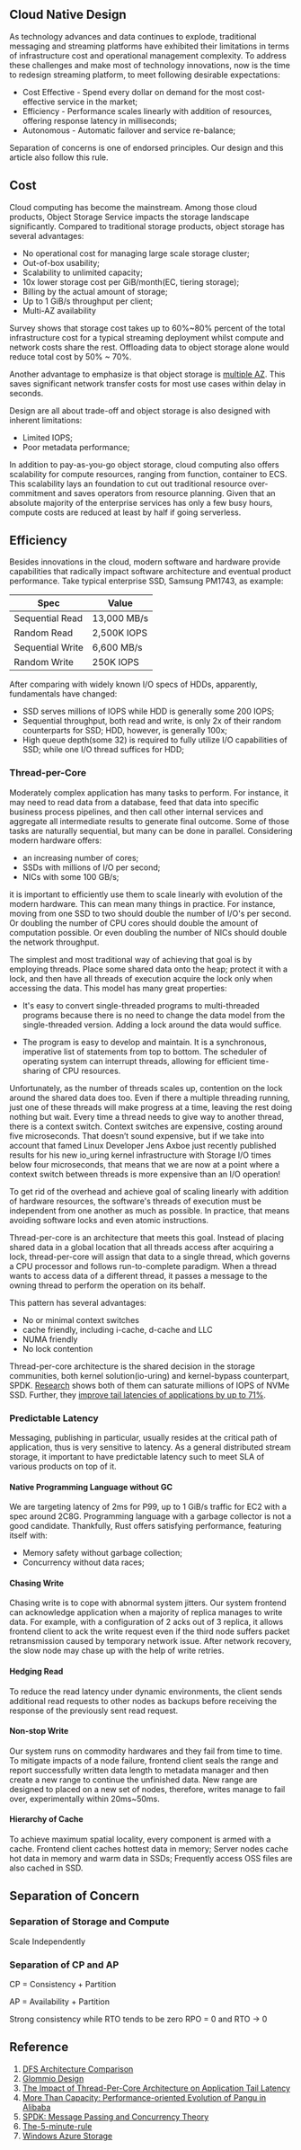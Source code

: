 ## Cloud Native Design

As technology advances and data continues to explode, traditional messaging and streaming platforms have exhibited their limitations in terms of infrastructure cost and operational management complexity. To address these challenges and make most of technology innovations, now is the time to redesign streaming platform, to meet following desirable expectations:

* Cost Effective - Spend every dollar on demand for the most cost-effective service in the market;
* Efficiency - Performance scales linearly with addition of resources, offering response latency in milliseconds;
* Autonomous - Automatic failover and service re-balance;

Separation of concerns is one of endorsed principles. Our design and this article also follow this rule.

## Cost
Cloud computing has become the mainstream. Among those cloud products, Object Storage Service impacts the storage landscape significantly. Compared to traditional storage products, object storage has several advantages:

* No operational cost for managing large scale storage cluster;
* Out-of-box usability;
* Scalability to unlimited capacity;
* 10x lower storage cost per GiB/month(EC, tiering storage);
* Billing by the actual amount of storage;
* Up to 1 GiB/s throughput per client;
* Multi-AZ availability

Survey shows that storage cost takes up to 60%~80% percent of the total infrastructure cost for a typical streaming deployment whilst compute and network costs share the rest. Offloading data to object storage alone would reduce total cost by 50% ~ 70%.

Another advantage to emphasize is that object storage is [multiple AZ](https://aws.amazon.com/s3/faqs/?nc1=h_ls). This saves significant network transfer costs for most use cases within delay in seconds.

Design are all about trade-off and object storage is also designed with inherent limitations:
* Limited IOPS;
* Poor metadata performance;

In addition to pay-as-you-go object storage, cloud computing also offers scalability for compute resources, ranging from function, container to ECS. This scalability lays an foundation to cut out traditional resource over-commitment and saves operators from resource planning. Given that an absolute majority of the enterprise services has only a few busy hours, compute costs are reduced at least by half if going serverless.

## Efficiency

Besides innovations in the cloud, modern software and hardware provide capabilities that radically impact software architecture and eventual product performance. Take typical enterprise SSD, Samsung PM1743, as example:

| Spec            | Value       |
| ----------------| ----------- |
| Sequential Read | 13,000 MB/s |
| Random Read     | 2,500K IOPS |
| Sequential Write| 6,600 MB/s  |
| Random Write    | 250K IOPS   |

After comparing with widely known I/O specs of HDDs, apparently, fundamentals have changed:
* SSD serves millions of IOPS while HDD is generally some 200 IOPS;
* Sequential throughput, both read and write, is only 2x of their random counterparts for SSD; HDD, however, is generally 100x;
* High queue depth(some 32) is required to fully utilize I/O capabilities of SSD; while one I/O thread suffices for HDD;

### Thread-per-Core

Moderately complex application has many tasks to perform. For instance, it may need to read data from a database, feed that data into specific business process pipelines, and then call other internal services and aggregate all intermediate results to generate final outcome. Some of those tasks are naturally sequential, but many can be done in parallel. Considering modern hardware offers:

* an increasing number of cores;
* SSDs with millions of I/O per second;
* NICs with some 100 GB/s;

it is important to efficiently use them to scale linearly with evolution of the modern hardware. This can mean many things in practice. For instance, moving from one SSD to two should double the number of I/O's per second. Or doubling the number of CPU cores should double the amount of computation possible. Or even doubling the number of NICs should double the network throughput.

The simplest and most traditional way of achieving that goal is by employing threads. Place some shared data onto the heap; protect it with a lock, and then have all threads of execution acquire the lock only when accessing the data. This model has many great properties:

* It's easy to convert single-threaded programs to multi-threaded programs because there is no need to change the data model from the single-threaded version. Adding a lock around the data would suffice.

* The program is easy to develop and maintain. It is a synchronous, imperative list of statements from top to bottom. The scheduler of operating system can interrupt threads, allowing for efficient time-sharing of CPU resources.

Unfortunately, as the number of threads scales up, contention on the lock around the shared data does too.
Even if there a multiple threading running, just one of these threads will make progress at a time, leaving the rest doing nothing but wait. Every time a thread needs to give way to another thread, there is a context switch. Context switches are expensive, costing around five microseconds. That doesn’t sound expensive, but if we take into account that famed Linux Developer Jens Axboe just recently published results for his new io_uring kernel infrastructure with Storage I/O times below four microseconds, that means that we are now at a point where a context switch between threads is more expensive than an I/O operation!

To get rid of the overhead and achieve goal of scaling linearly with addition of hardware resources, the software's threads of execution must be independent from one another as much as possible. In practice, that means avoiding software locks and even atomic instructions.

Thread-per-core is an architecture that meets this goal. Instead of placing shared data in a global location that all threads access after acquiring a lock, thread-per-core will assign that data to a single thread, which governs a CPU processor and follows run-to-complete paradigm. When a thread wants to access  data of a different thread, it passes a message to the owning thread to perform the operation on its behalf.

This pattern has several advantages:
* No or minimal context switches
* cache friendly, including i-cache, d-cache and LLC
* NUMA friendly
* No lock contention

Thread-per-core architecture is the shared decision in the storage communities, both kernel solution(io-uring) and kernel-bypass counterpart, SPDK. [Research](https://atlarge-research.com/pdfs/2022-systor-apis.pdf) shows both of them can saturate millions of IOPS of NVMe SSD. Further, they [improve tail latencies of applications by up to 71%](https://helda.helsinki.fi//bitstream/handle/10138/313642/tpc_ancs19.pdf?sequence=1).


### Predictable Latency

Messaging, publishing in particular, usually resides at the critical path of application, thus is very sensitive to latency. As a general distributed stream storage, it important to have predictable latency such to meet SLA of various products on top of it.

#### Native Programming Language without GC
We are targeting latency of 2ms for P99, up to 1 GiB/s traffic for EC2 with a spec around 2C8G. Programming language with a garbage collector is not a good candidate. Thankfully, Rust offers satisfying performance, featuring itself with:
* Memory safety without garbage collection;
* Concurrency without data races;

#### Chasing Write
Chasing write is to cope with abnormal system jitters. Our system frontend can acknowledge application when a majority of replica manages to write data. For example, with a configuration of 2 acks out of 3 replica, it allows frontend client to ack the write request even if the third node suffers packet retransmission caused by temporary network issue. After network recovery, the slow node may chase up with the help of write retries.

#### Hedging Read

To reduce the read latency under dynamic environments, the client sends additional read requests to other nodes as backups before receiving the response of the previously sent read request.

#### Non-stop Write
Our system runs on commodity hardwares and they fail from time to time. To mitigate impacts of a node failure, frontend client seals the range and report successfully written data length to metadata manager and then create a new range to continue the unfinished data. New range are designed to placed on a new set of nodes, therefore, writes manage to fail over, experimentally within 20ms~50ms.

#### Hierarchy of Cache
To achieve maximum spatial locality, every component is armed with a cache. Frontend client caches hottest data in memory; Server nodes cache hot data in memory and warm data in SSDs; Frequently access OSS files are also cached in SSD.

## Separation of Concern

### Separation of Storage and Compute
Scale Independently

### Separation of CP and AP

CP = Consistency + Partition

AP = Availability + Partition

Strong consistency while RTO tends to be zero
RPO = 0 and RTO -> 0


## Reference
1. [DFS Architecture Comparison](https://www.infoq.com/articles/dfs-architecture-comparison/)
2. [Glommio Design](https://www.datadoghq.com/blog/engineering/introducing-glommio/)
3. [The Impact of Thread-Per-Core Architecture on Application Tail Latency](https://helda.helsinki.fi//bitstream/handle/10138/313642/tpc_ancs19.pdf?sequence=1)
4. [More Than Capacity: Performance-oriented Evolution of Pangu in Alibaba](https://www.usenix.org/conference/fast23/presentation/li-qiang-deployed)
5. [SPDK: Message Passing and Concurrency Theory](https://spdk.io/doc/concurrency.html)
6. [The-5-minute-rule](https://www.allthingsdistributed.com/2012/08/the-5-minute-rule.html)
7. [Windows Azure Storage](https://www.cs.purdue.edu/homes/csjgwang/CloudNativeDB/AzureStorageSOSP11.pdf)
